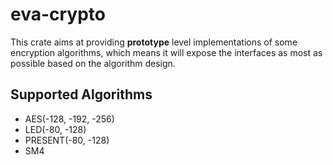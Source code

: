 # eva-crypto

This crate aims at providing **prototype** level implementations of some encryption algorithms, which means it will expose the interfaces as most as possible based on the algorithm design.

## Supported Algorithms

- AES(-128, -192, -256)
- LED(-80, -128)
- PRESENT(-80, -128)
- SM4